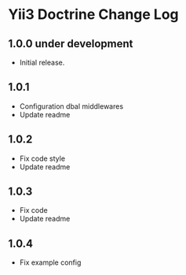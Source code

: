 # Yii3 Doctrine Change Log

## 1.0.0 under development

- Initial release.

## 1.0.1

- Configuration dbal middlewares
- Update readme

## 1.0.2

- Fix code style
- Update readme

## 1.0.3

- Fix code
- Update readme

## 1.0.4

- Fix example config